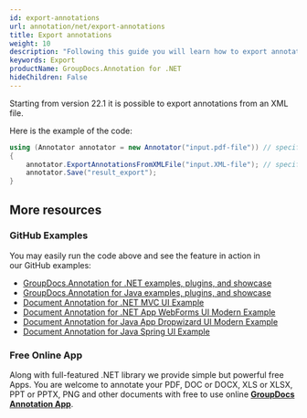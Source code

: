 ```yaml
---
id: export-annotations
url: annotation/net/export-annotations
title: Export annotations
weight: 10
description: "Following this guide you will learn how to export annotation using GroupDocs.Annotation for .NET API."
keywords: Export
productName: GroupDocs.Annotation for .NET
hideChildren: False
---
```


Starting from version 22.1 it is possible to export annotations from an XML file.

Here is the example of the code:

```csharp
using (Annotator annotator = new Annotator("input.pdf-file")) // specify the path to the input PDF file
{
	annotator.ExportAnnotationsFromXMLFile("input.XML-file"); // specify the path to the input XML file
    annotator.Save("result_export");
}
```

## More resources
### GitHub Examples
You may easily run the code above and see the feature in action in our GitHub examples:
*   [GroupDocs.Annotation for .NET examples, plugins, and showcase](https://github.com/groupdocs-annotation/GroupDocs.Annotation-for-.NET)
*   [GroupDocs.Annotation for Java examples, plugins, and showcase](https://github.com/groupdocs-annotation/GroupDocs.Annotation-for-Java)
*   [Document Annotation for .NET MVC UI Example](https://github.com/groupdocs-annotation/GroupDocs.Annotation-for-.NET-MVC) 
*   [Document Annotation for .NET App WebForms UI Modern Example](https://github.com/groupdocs-annotation/GroupDocs.Annotation-for-.NET-WebForms)
*   [Document Annotation for Java App Dropwizard UI Modern Example](https://github.com/groupdocs-annotation/GroupDocs.Annotation-for-Java-Dropwizard)
*   [Document Annotation for Java Spring UI Example](https://github.com/groupdocs-annotation/GroupDocs.Annotation-for-Java-Spring)
### Free Online App
Along with full-featured .NET library we provide simple but powerful free Apps.
You are welcome to annotate your PDF, DOC or DOCX, XLS or XLSX, PPT or PPTX, PNG and other documents with free to use online **[GroupDocs Annotation App](https://products.groupdocs.app/annotation)**.
